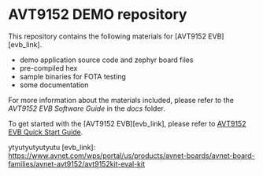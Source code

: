 # AVT9152 DEMO repository

This repository contains the following materials for  [AVT9152 EVB][evb_link].
- demo application source code and zephyr board files
- pre-compiled hex
- sample binaries for FOTA testing
- some documentation

For more information about the materials included, please refer to the *AVT9152 EVB Software Guide* in the *docs* folder. 

To get started with the [AVT9152 EVB][evb_link], please refer to [AVT9152 EVB Quick Start Guide][evb_quick_start_link].



ytyutyutyutyutu
[evb_link]:
https://www.avnet.com/wps/portal/us/products/avnet-boards/avnet-board-families/avnet-avt9152/avt9152kit-eval-kit

[evb_quick_start_link]:
http://avnet.me/AVT9152QSG

